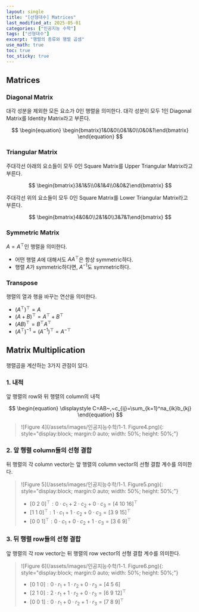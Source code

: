 ```yaml
---
layout: single
title: "[선형대수] Matrices"
last_modified_at: 2025-05-01
categories: ["인공지능 수학"]
tags: ["선형대수"]
excerpt: "행렬의 종류와 행렬 곱셈"
use_math: true
toc: true
toc_sticky: true
---
```


## Matrices
### Diagonal Matrix
대각 성분을 제외한 모든 요소가 0인 행렬을 의미한다.
대각 성분이 모두 1인 Diagonal Matrix를 Identity Matrix라고 부른다.

$$
\begin{equation}
\begin{bmatrix}1&0&0\\0&1&0\\0&0&1\end{bmatrix}
\end{equation}
$$

### Triangular Matrix
주대각선 아래의 요소들이 모두 0인 Square Matrix를 Upper Triangular Matrix라고 부른다.

$$
\begin{bmatrix}3&1&5\\0&1&4\\0&0&2\end{bmatrix}
$$

주대각선 위의 요소들이 모두 0인 Square Matrix를 Lower Triangular Matrix라고 부른다.

$$
\begin{bmatrix}4&0&0\\2&1&0\\3&7&1\end{bmatrix}
$$

### Symmetric Matrix
$A=A^\top$인 행렬을 의미한다.
- 어떤 행렬 $A$에 대해서도 $AA^\top$은 항상 symmetric하다.
- 행렬 $A$가 symmetric하다면, $A^{-1}$도 symmetric하다.

### Transpose
행렬의 열과 행을 바꾸는 연산을 의미한다.

- $(A^\top)^\top=A$
- $(A+B)^\top=A^\top+B^\top$
- $(AB)^\top=B^\top A^\top$
- $(A^\top)^{-1}=(A^{-1})^\top=A^{-\top}$

## Matrix Multiplication

행렬곱을 계산하는 3가지 관점이 있다.

### 1. 내적
앞 행렬의 row와 뒤 행렬의 column의 내적

$$
\begin{equation}
\displaystyle C=AB~,~c_{ij}=\sum_{k=1}^na_{ik}b_{kj}
\end{equation}
$$

> ![Figure 4](/assets/images/인공지능수학/1-1. Figure4.png){: style="display:block; margin:0 auto; width: 50%; height: 50%;"}

### 2. 앞 행렬 column들의 선형 결합

뒤 행렬의 각 column vector는 앞 행렬의 column vector의 선형 결합 계수를 의미한다.

> ![Figure 5](/assets/images/인공지능수학/1-1. Figure5.png){: style="display:block; margin:0 auto; width: 50%; height: 50%;"}
> 
> - $[0~2~0]^\top: 0\cdot c_1+2\cdot c_2+0\cdot c_3=[4~10~16]^\top$
> - $[1~1~0]^\top: 1\cdot c_1+1\cdot c_2+0\cdot c_3=[3~9~15]^\top$
> - $[0~0~1]^\top: 0\cdot c_1+0\cdot c_2+1\cdot c_3=[3~6~9]^\top$

### 3. 뒤 행렬 row들의 선형 결합

앞 행렬의 각 row vector는 뒤 행렬의 row vector의 선형 결합 계수를 의미한다.

> ![Figure 6](/assets/images/인공지능수학/1-1. Figure6.png){: style="display:block; margin:0 auto; width: 50%; height: 50%;"}
>
> - $[0~1~0]: 0\cdot r_1+1\cdot r_2+0\cdot r_3=[4~5~6]$
> - $[2~1~0]: 2\cdot r_1+1\cdot r_2+0\cdot r_3=[6~9~12]^\top$
> - $[0~0~1]: 0\cdot r_1+0\cdot r_2+1\cdot r_3=[7~8~9]^\top$
